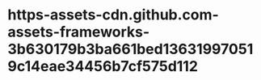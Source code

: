 # https-assets-cdn.github.com-assets-frameworks-3b630179b3ba661bed136319970519c14eae34456b7cf575d112